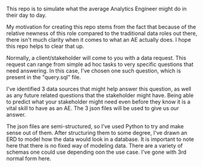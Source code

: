 This repo is to simulate what the average Analytics Engineer might do in their day to day.

My motivation for creating this repo stems from the fact that because of the relative newness of this role compared to the traditional data roles out there, there isn't much clarity when it comes to what an AE actually does. I hope this repo helps to clear that up.

Normally, a client/stakeholder will come to you with a data request. This request can range from simple ad hoc tasks to very specific questions that need answering. In this case, I've chosen one such question, which is present in the "query.sql" file.

I've identified 3 data sources that might help answer this question, as well as any future related questions that the stakeholder might have. Being able to predict what your stakeholder might need even before they know it is a vital skill to have as an AE. The 3 json files will be used to give us our answer.

The json files are semi-structured, so I've used Python to try and make sense out of them. After structuring them to some degree, I've drawn an ERD to model how the data would look in a database. It is important to note here that there is no fixed way of modeling data. There are a variety of schemas one could use depending oon the use case. I've gone with 3rd normal form here.
